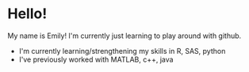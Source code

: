 # Hello!
My name is Emily! 
I'm currently just learning to play around with github.

- I'm currently learning/strengthening my skills in R, SAS, python
- I've previously worked with MATLAB, c++, java
